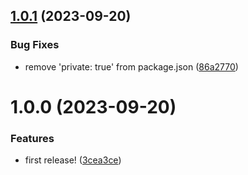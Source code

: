 ## [1.0.1](https://github.com/demandio/shared-nestjs-utils/compare/v1.0.0...v1.0.1) (2023-09-20)


### Bug Fixes

* remove 'private: true' from package.json ([86a2770](https://github.com/demandio/shared-nestjs-utils/commit/86a277030b22e18d0e334ada74c1819d1814b40a))

# 1.0.0 (2023-09-20)


### Features

* first release! ([3cea3ce](https://github.com/demandio/shared-nestjs-utils/commit/3cea3ce76c15d90875e21238c3022ef6acce106e))
